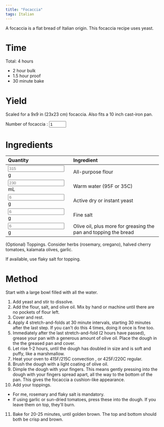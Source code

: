 ```yaml
---
title: "Focaccia"
tags: Italian
---
```


A focaccia is a flat bread of Italian origin. This focaccia recipe uses yeast.

# Time
Total: 4 hours
- 2 hour bulk
- 1.5 hour proof
- 30 minute bake

# Yield
Scaled for a 9x9 in (23x23 cm) focaccia. Also fits a 10 inch cast-iron pan.

Number of focaccia : <input type="number" min="0" max="10" id="numBread" value="1" placeholder = "1" oninput="calculateRecipe(this.value, this.placeholder)">

# Ingredients
<script> 
  function calculateRecipe(numBread, defaultNumBread) 
  {
  calculateIngredientQuantity(numBread, defaultNumBread, "ap_flour")
  calculateIngredientQuantity(numBread, defaultNumBread, "water")
  calculateIngredientQuantity(numBread, defaultNumBread, "salt")
  calculateIngredientQuantity(numBread, defaultNumBread, "yeast")
  calculateIngredientQuantity(numBread, defaultNumBread, "olive_oil")
  } 
  
  function calculateIngredientQuantity(numBread, defaultNumBread, id) 
  { 
  // The placeholders hold the quantity of that ingredient.
  document.getElementById(id).value = numBread / defaultNumBread * document.getElementById(id).placeholder
  } 
</script> 

<table>
<thead>
<tr class="header">
<th align="left">Quantity</th>
<th align="left">Ingredient</th>
</tr>
</thead>
<tbody>
<tr>
<td markdown="span"><input type="text" id="ap_flour" placeholder="315" readonly> g
  </td>
<td markdown="span">All-purpose flour
  </td>
</tr>
<tr>
<td markdown="span"><input type="text" id="water" placeholder="230" readonly> mL</td>
<td markdown="span">Warm water (95F or 35C)</td>
</tr>
<tr>
<td markdown="span"><input type="text" id="yeast" placeholder="6" readonly> g
  </td>
<td markdown="span">Active dry or instant yeast 
  </td>
</tr>
<tr>
<td markdown="span"><input type="text" id="salt" placeholder="6" readonly> g <!-- 1.25 tsp -->
  </td>
<td markdown="span">Fine salt
  </td>
</tr>
<tr>
<td markdown="span"><input type="text" id="olive_oil" placeholder="6" readonly> g <!-- 2 tsp -->
  </td>
<td markdown="span">Olive oil, plus more for greasing the pan and topping the bread
  </td>
</tr>
</tbody>
</table>

(Optional) Toppings. Consider herbs (rosemary, oregano), halved cherry tomatoes, kalamata olives, garlic.

If available, use flaky salt for topping.

# Method
Start with a large bowl filled with all the water. 
1. Add yeast and stir to dissolve.
2. Add the flour, salt, and olive oil. Mix by hand or machine until there are no pockets of flour left.
3. Cover and rest. 
4. Apply 4 stretch-and-folds at 30 minute intervals, starting 30 minutes after the last step. If you can't do this 4 times, doing it once is fine too.
5. Immediately after the last stretch-and-fold (2 hours have passed), grease your pan with a generous amount of olive oil. Place the dough in the the greased pan and cover.
6. Let rise 1-2 hours, until the dough has doubled in size and is soft and puffy, like a marshmallow.
7. Heat your oven to 415F/215C convection , or 425F/220C regular.
8. Brush the dough with a light coating of olive oil.
9. Dimple the dough with your fingers. This means gently pressing into the dough with your fingers spread apart, all the way to the bottom of the pan. This gives the focaccia a cushion-like appearance.
10. Add your toppings.
  - For me, rosemary and flaky salt is mandatory.
  - If using garlic or sun-dried tomatoes, press these into the dough. If you leave them on top, they'll burn.
11. Bake for 20-25 minutes, until golden brown. The top and bottom should both be crisp and brown.
